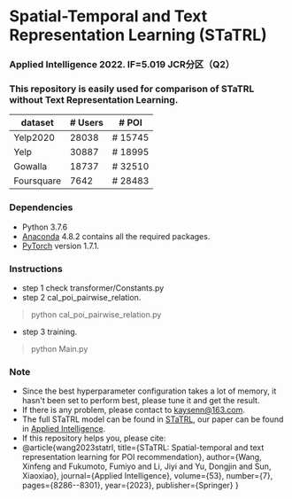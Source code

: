 # Spatial-Temporal and Text Representation Learning (STaTRL)

### Applied Intelligence 2022. IF=5.019 JCR分区（Q2）

### This repository is easily used for comparison of STaTRL without Text Representation Learning. 

| dataset | # Users | # POI |
|---------|---------|---------|
| Yelp2020     | 28038     |# 15745 |
| Yelp    | 30887     |# 18995 |
| Gowalla     | 18737     |# 32510 |
| Foursquare     | 7642     |# 28483 |

### Dependencies
* Python 3.7.6
* [Anaconda](https://www.anaconda.com/) 4.8.2 contains all the required packages.
* [PyTorch](https://pytorch.org/) version 1.7.1.

### Instructions
* step 1 check transformer/Constants.py
* step 2 cal_poi_pairwise_relation.
> python cal_poi_pairwise_relation.py
* step 3 training.
> python Main.py

### Note
* Since the best hyperparameter configuration takes a lot of memory, it hasn't been set to perform best, please tune it and get the result.
* If there is any problem, please contact to kaysenn@163.com.
* The full STaTRL model can be found in [STaTRL](https://github.com/wxf2445/STaTRL), our paper can be found in [Applied Intelligence](https://link.springer.com/content/pdf/10.1007/s10489-022-03858-w.pdf).
* If this repository helps you, please cite:
* 
    @article{wang2023statrl,
      title={STaTRL: Spatial-temporal and text representation learning for POI recommendation},
      author={Wang, Xinfeng and Fukumoto, Fumiyo and Li, Jiyi and Yu, Dongjin and Sun, Xiaoxiao},
      journal={Applied Intelligence},
      volume={53},
      number={7},
      pages={8286--8301},
      year={2023},
      publisher={Springer}
    }
